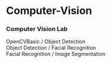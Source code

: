 # Computer-Vision

### Computer Vision Lab

OpenCVBasic / Object Detection   
Object Detection / Facial Recognition   
Facial Recognition / Image Segmentation  
